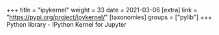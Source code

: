 +++
title = "ipykernel"
weight = 33
date = 2021-03-06
[extra]
link = "https://pypi.org/project/ipykernel/"
[taxonomies]
groups = ["pylib"]
+++
Python library - IPython Kernel for Jupyter

